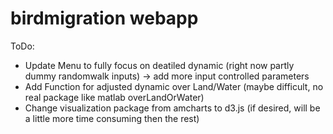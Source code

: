 # birdmigration webapp

ToDo:
- Update Menu to fully focus on deatiled dynamic (right now partly dummy randomwalk inputs) -> add more input controlled parameters
- Add Function for adjusted dynamic over Land/Water (maybe difficult, no real package like matlab overLandOrWater)
- Change visualization package from amcharts to d3.js (if desired, will be a little more time consuming then the rest)

